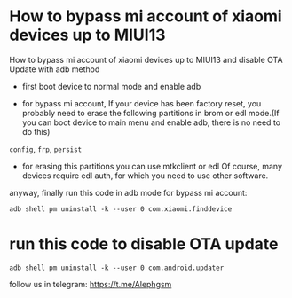 # How to bypass mi account of xiaomi devices up to MIUI13
How to bypass mi account of xiaomi devices up to MIUI13 and disable OTA Update with adb method

* first boot device to normal mode and enable adb

* for bypass mi account, If your device has been factory reset, you probably need to erase the following partitions in brom or edl mode.(If you can boot device to main menu and enable adb, there is no need to do this)

`config`, `frp`, `persist`

* for erasing this partitions you can use mtkclient or edl Of course, many devices require edl auth, for which you need to use other software.

anyway, finally run this code in adb mode for bypass mi account:

`adb shell pm uninstall -k --user 0 com.xiaomi.finddevice`

# run this code to disable OTA update

`adb shell pm uninstall -k --user 0 com.android.updater`

follow us in telegram:
https://t.me/Alephgsm
